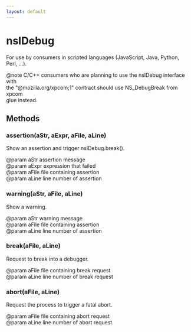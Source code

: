 ```yaml
---
layout: default
---
```


# nsIDebug #
  
  For use by consumers in scripted languages (JavaScript, Java, Python,  
  Perl, ...).  
  
@note C/C++ consumers who are planning to use the nsIDebug interface with  
  the "@mozilla.org/xpcom;1" contract should use NS_DebugBreak from xpcom  
  glue instead.  
  
  

## Methods ##

### assertion(aStr, aExpr, aFile, aLine) ###
  
Show an assertion and trigger nsIDebug.break().  
  
@param aStr assertion message  
@param aExpr expression that failed  
@param aFile file containing assertion  
@param aLine line number of assertion  
  
  

### warning(aStr, aFile, aLine) ###
  
Show a warning.  
  
@param aStr warning message  
@param aFile file containing assertion  
@param aLine line number of assertion  
  

### break(aFile, aLine) ###
  
Request to break into a debugger.  
  
@param aFile file containing break request  
@param aLine line number of break request  
  

### abort(aFile, aLine) ###
  
Request the process to trigger a fatal abort.  
  
@param aFile file containing abort request  
@param aLine line number of abort request  
  
